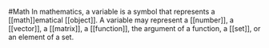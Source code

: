 #Math 
In mathematics, a variable is a symbol that represents a [[math]]ematical [[object]]. A variable may represent a [[number]], a [[vector]], a [[matrix]], a [[function]], the argument of a function, a [[set]], or an element of a set.